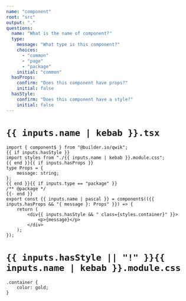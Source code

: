 ```yaml
---
name: "component"
root: "src"
output: "."
questions:
  name: "What is the name of component?"
  type:
    message: "What type is this component?"
    choices:
      - "common"
      - "page"
      - "package"
    initial: "common"
  hasProps:
    confirm: "Does this component have props?"
    initial: false
  hasStyle:
    confirm: "Does this component have a style?"
    initial: false
---
```


# `{{ inputs.name | kebab }}.tsx`

```
import { component$ } from "@builder.io/qwik";
{{ if inputs.hasStyle }}
import styles from "./{{ inputs.name | kebab }}.module.css";
{{ end }}{{ if inputs.hasProps }}
type Props = {
	message: string;
};
{{ end }}{{ if inputs.type == "package" }}
/** @package */
{{- end }}
export const {{ inputs.name | pascal }} = component$(({{ inputs.hasProps && "{ message }: Props" }}) => {
	return (
		<div{{ inputs.hasStyle && " class={styles.container}" }}>
			<p>{message}</p>
		</div>
	);
});

```

# `{{ inputs.hasStyle || "!" }}{{ inputs.name | kebab }}.module.css`

```
.container {
	color: gold;
}
```
